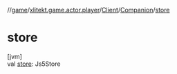 //[game](../../../../index.md)/[xlitekt.game.actor.player](../../index.md)/[Client](../index.md)/[Companion](index.md)/[store](store.md)

# store

[jvm]\
val [store](store.md): Js5Store
